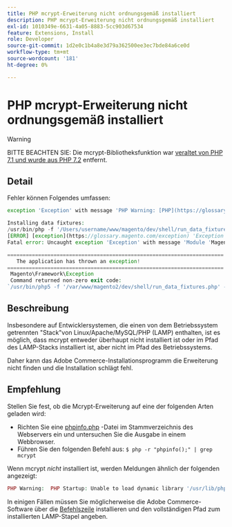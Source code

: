 ```yaml
---
title: PHP mcrypt-Erweiterung nicht ordnungsgemäß installiert
description: PHP mcrypt-Erweiterung nicht ordnungsgemäß installiert
exl-id: 1010349e-6631-4a05-8883-5cc903d67534
feature: Extensions, Install
role: Developer
source-git-commit: 1d2e0c1b4a8e3d79a362500ee3ec7bde84a6ce0d
workflow-type: tm+mt
source-wordcount: '181'
ht-degree: 0%

---
```


# PHP mcrypt-Erweiterung nicht ordnungsgemäß installiert

>[!WARNING]
>
>BITTE BEACHTEN SIE: Die mcrypt-Bibliotheksfunktion war [veraltet von PHP 7.1 und wurde aus PHP 7.2](https://www.php.net/manual/en/intro.mcrypt.php) entfernt.

## Detail

Fehler können Folgendes umfassen:

```php
exception 'Exception' with message 'PHP Warning: [PHP](https://glossary.magento.com/php) Startup: Unable to load dynamic [library](https://glossary.magento.com/library) '/usr/lib/php5/20121212/mcrypt.so' - /usr/lib/php5/20121212/mcrypt.so: cannot open shared object file: No such file or directory
```

```php
Installing data fixtures:
/usr/bin/php -f '/Users/username/www/magento/dev/shell/run_data_fixtures.php' -- --bootstrap='MAGE_DIRS[base][path]=/Users/username/www/magento' 2>&1
[ERROR] [exception](https://glossary.magento.com/exception) 'Exception' with message '
Fatal error: Uncaught exception 'Exception' with message 'Module 'Magento_Core' depends on 'mcrypt' PHP [extension](https://glossary.magento.com/extension) that is not loaded.'
```

```php
======================================================================
   The application has thrown an exception!
======================================================================
 Magento\Framework\Exception
 Command returned non-zero exit code:
`/usr/bin/php5 -f '/var/www/magento2/dev/shell/run_data_fixtures.php' -- --bootstrap='MAGE_DIRS[base][path]=/var/www/magento2' 2>&1`
```

## Beschreibung

Insbesondere auf Entwicklersystemen, die einen von dem Betriebssystem getrennten &quot;Stack&quot;von Linux/Apache/MySQL/PHP (LAMP) enthalten, ist es möglich, dass mcrypt entweder überhaupt nicht installiert ist oder im Pfad des LAMP-Stacks installiert ist, aber nicht im Pfad des Betriebssystems.

Daher kann das Adobe Commerce-Installationsprogramm die Erweiterung nicht finden und die Installation schlägt fehl.

## Empfehlung

Stellen Sie fest, ob die Mcrypt-Erweiterung auf eine der folgenden Arten geladen wird:

* Richten Sie eine [phpinfo.php](http://kb.mediatemple.net/questions/764/How+can+I+create+a+phpinfo.php+page%3F#gs) -Datei im Stammverzeichnis des Webservers ein und untersuchen Sie die Ausgabe in einem Webbrowser.
* Führen Sie den folgenden Befehl aus:    `$ php -r "phpinfo();" | grep mcrypt`

Wenn mcrypt *nicht* installiert ist, werden Meldungen ähnlich der folgenden angezeigt:

```php
PHP Warning:  PHP Startup: Unable to load dynamic library '/usr/lib/php5/20121212/mcrypt.so' - /usr/lib/php5/20121212/mcrypt.so: cannot open shared object file: No such file or directory in Unknown on line 0
```

In einigen Fällen müssen Sie möglicherweise die Adobe Commerce-Software über die [Befehlszeile](https://devdocs.magento.com/guides/v2.3/install-gde/install/cli/install-cli.html) installieren und den vollständigen Pfad zum installierten LAMP-Stapel angeben.
